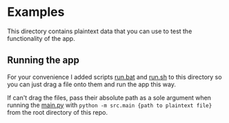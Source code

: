 # Examples
This directory contains plaintext data that you can use to test the functionality of the app.

## Running the app
For your convenience I added scripts [run.bat](run.bat) and [run.sh](run.sh) to this directory so you can just drag a file onto them and run the app this way.

If can't drag the files, pass their absolute path as a sole argument when running the [main.py](../../src/main.py) with `python -m src.main {path to plaintext file}` from the root directory of this repo.
